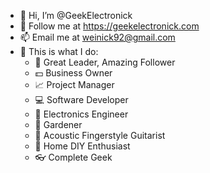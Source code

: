 - 👋 Hi, I’m @GeekElectronick
- 👀 Follow me at https://geekelectronick.com
- 📫 Email me at weinick92@gmail.com
- 💼 This is what I do:
  - 📌 Great Leader, Amazing Follower
  - 💵 Business Owner
  - 📈 Project Manager
  - 💻 Software Developer
  - 🔌 Electronics Engineer
  - 🌱 Gardener
  - 🎸 Acoustic Fingerstyle Guitarist
  - 🔧 Home DIY Enthusiast
  - 👓 Complete Geek

<!---
FrozenNick/FrozenNick is a ✨ special ✨ repository because its `README.md` (this file) appears on your GitHub profile.
You can click the Preview link to take a look at your changes.
--->
